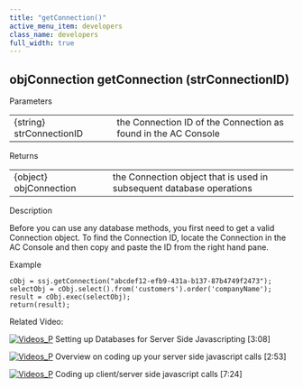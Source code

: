 ```yaml
---
title: "getConnection()"
active_menu_item: developers
class_name: developers
full_width: true
---
```



## objConnection getConnection (strConnectionID)

Parameters

<table>
<tr>
<td width="181">
{string} strConnectionID

</td>
<td width="18">
</td>
<td width="681">
the Connection ID of the Connection as found in the AC Console

</td>
</tr>
</table>

Returns

<table>
<tr>
<td width="182">
{object} objConnection

</td>
<td width="16">
</td>
<td width="682">
the Connection object that is used in subsequent database operations

</td>
</tr>
</table>

Description

Before you can use any database methods, you first need to get a valid Connection object. To find the Connection ID, locate the Connection in the AC Console and then copy and paste the ID from the right hand pane.

Example

    cObj = ssj.getConnection("abcdef12-efb9-431a-b137-87b4749f2473");
    selectObj = cObj.select().from('customers').order('companyName');
    result = cObj.exec(selectObj);
    return(result);
   

Related Video:

[![Videos\_P](/img/docs/videos_p.png)](http://www.youtube.com/v/vOOSCRbH6_Y?autoplay=1&hd=1&fs=1&showsearch=0&rel=0&) Setting up Databases for Server Side Javascripting [3:08]

[![Videos\_P](/img/docs/videos_p.png)](http://www.youtube.com/v/88rEQc8Itvk?autoplay=1&hd=1&fs=1&showsearch=0&rel=0&) Overview on coding up your server side javascript calls [2:53]

[![Videos\_P](/img/docs/videos_p.png)](http://www.youtube.com/v/qY9M8bP9b70?autoplay=1&hd=1&fs=1&showsearch=0&rel=0&) Coding up client/server side javascript calls [7:24]

   
